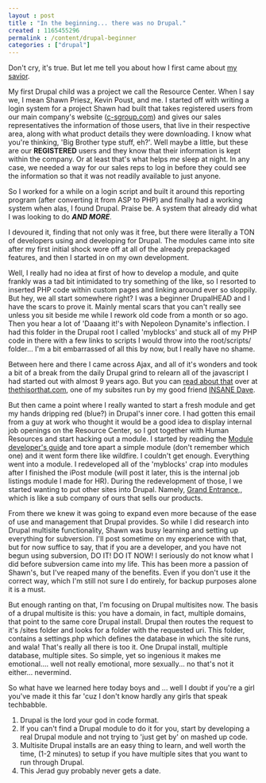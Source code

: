 ```yaml
---
layout : post
title : "In the beginning... there was no Drupal."
created : 1165455296
permalink : /content/drupal-beginner
categories : ["drupal"]
---
```

Don't cry, it's true. But let me tell you about how I first came about <a href="drupal.org" target="_blank">my savior</a>.

My first Drupal child was a project we call the Resource Center. When I say we, I mean Shawn Priesz, Kevin Poust, and me. I started off with writing a login system for a project Shawn had built that takes registered users from our main company's website (<a href='http://www.c-sgroup.com' target='_blank' title='Construction Specialties, Inc - USA'>c-sgroup.com</a>) and gives our sales representatives the information of those users, that live in their respective area, along with what product details they were downloading. I know what you're thinking, 'Big Brother type stuff, eh?'. Well maybe a little, but these are our <strong>REGISTERED</strong> users and they know that their information is kept within the company. Or at least that's what helps <em>me</em> sleep at night. In any case, we needed a way for our sales reps to log in before they could see the information so that it was not readily available to just anyone.

So I worked for a while on a login script and built it around this reporting program (after converting it from ASP to PHP) and finally had a working system when alas, I found Drupal. Praise be. A system that already did what I was looking to do <strong><em>AND MORE</em></strong>.

I devoured it, finding that not only was it free, but there were literally a TON of developers using and developing for Drupal. The modules came into site after my first initial shock wore off at all of the already prepackaged features, and then I started in on my own development.

Well, I really had no idea at first of how to develop a module, and quite frankly was a tad bit intimidated to try something of the like, so I resorted to inserted PHP code within custom pages and linking around ever so sloppily. But hey, we all start somewhere right? I was a beginner DrupalHEAD and I have the scars to prove it. Mainly mental scars that you can't really see unless you sit beside me while I rework old code from a month or so ago. Then you hear a lot of 'Daaang it!'s with Nepoleon Dynamite's inflection. I had this folder in the Drupal root I called 'myblocks' and stuck all of my PHP code in there with a few links to scripts I would throw into the root/scripts/ folder... I'm a bit embarrassed of all this by now, but I really have no shame.

Between here and there I came across Ajax, and all of it's wonders and took a bit of a break from the daily Drupal grind to relearn all of the javascript I had started out with almost 9 years ago. But you can <a href="http://www.thethisorthat.com/ajax-app-development" target="_blank">read about that</a> over at <a href="http://thethisorthat.com" target="_blank">thethisorthat.com</a>, one of my subsites run by my good friend <a href="http://blog.linkworth.com/pubcon-linkworth-happy-hour-a-success/" target="_blank">INSANE Dave</a>.

But then came a point where I really wanted to start a fresh module and get my hands dripping red (blue?) in Drupal's inner core. I had gotten this email from a guy at work who thought it would be a good idea to display internal job openings on the Resource Center, so I got together with Human Resources and start hacking out a module. I started by reading the <a href="http://drupal.org/node/508" target="_blank">Module developer's guide</a> and tore apart a simple module (don't remember which one) and it went form there like wildfire. I couldn't get enough. Everything went into a module. I redeveloped all of the 'myblocks' crap into modules after I finished the iPost module (will post it later, this is the internal job listings module I made for HR). During the redevelopment of those, I we started wanting to put other sites into Drupal. Namely, <a href='http://www.grand-entrance.com'>Grand Entrance,</a>, which is like a sub company of ours that sells our products.

From there we knew it was going to expand even more because of the ease of use and management that Drupal provides. So while I did research into Drupal multisite functionality, Shawn was busy learning and setting up everything for subversion. I'll post sometime on my experience with that, but for now suffice to say, that if you are a developer, and you have not begun using subversion, DO IT! DO IT NOW! I seriously do not know what I did before subversion came into my life. This has been more a passion of Shawn's, but I've reaped many of the benefits. Even if you don't use it the correct way, which I'm still not sure I do entirely, for backup purposes alone it is a must.

But enough ranting on that, I'm focusing on Drupal multisites now. The basis of a drupal multisite is this: you have a domain, in fact, multiple domains, that point to the same core Drupal install. Drupal then routes the request to it's /sites folder and looks for a folder with the requested uri. This folder, contains a settings.php which defines the database in which the site runs, and wala! That's really all there is too it. One Drupal install, multiple database, multiple sites. So simple, yet so ingenious it makes me emotional.... well not really emotional, more sexually... no that's not it either... nevermind.

So what have we learned here today boys and ... well I doubt if you're a girl you've made it this far 'cuz I don't know hardly any girls that speak techbabble.

<ol>
  <li>Drupal is the lord your god in code format.</li>
  <li>If you can't find a Drupal module to do it for you, start by developing a real Drupal module and not trying to 'just get by' on mashed up code.</li>
  <li>Multisite Drupal installs are an easy thing to learn, and well worth the time, (1-2 minutes) to setup if you have multiple sites that you want to run through Drupal.</li>
  <li>This Jerad guy probably never gets a date.</li>
</ul>